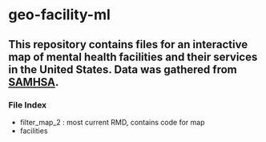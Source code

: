 # geo-facility-ml
## This repository contains files for an interactive map of mental health facilities and their services in the United States. Data was gathered from [SAMHSA](https://www.samhsa.gov/data/report/national-directory-of-mental-health-treatment-facilities).
### File Index
- filter_map_2 : most current RMD, contains code for map
- facilities
